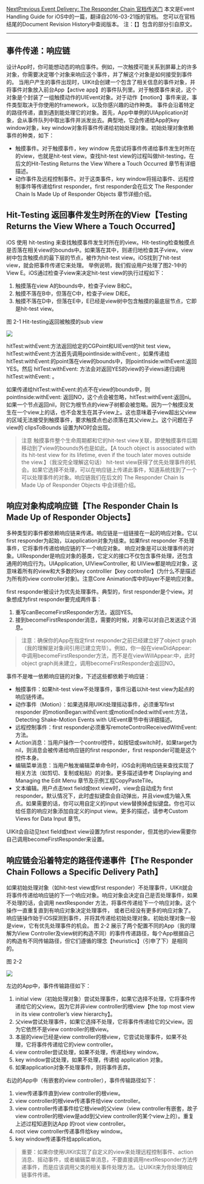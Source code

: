 [NextPrevious Event Delivery: The Responder Chain 官档传送门](https://developer.apple.com/library/content/documentation/EventHandling/Conceptual/EventHandlingiPhoneOS/event_delivery_responder_chain/event_delivery_responder_chain.html#//apple_ref/doc/uid/TP40009541-CH4-SW2)
本文是Event Handling Guide for iOS中的一篇，翻译自2016-03-21版的官档。
您可以在官档结尾的Document Revision History中查阅版本。
注：【】包含的部分引自原文。

------
## 事件传递：响应链
设计App时，你可能想动态的响应事件。例如，一次触摸可能关系到屏幕上的许多对象，你需要决定哪个对象来响应这个事件，并了解这个对象是如何接受到事件的。
当用户产生的事件出现时，UIKit会创建一个包含了相关信息的事件对象，并将事件对象放入前台App【active app】的事件队列里。对于触摸事件来说，这个对象是个封装了一组触摸动作的UIEvent对象。对于动作【motion】事件来说，事件类型取决于你使用的framework，以及你感兴趣的动作种类。
事件会沿着特定的路径传递，直到遇到能处理它的对象。首先，App中单例的UIApplication对象，会从事件队列中取出事件并派发出去。典型地，它会传递给App的key window对象，key window对象将事件传递给初始处理对象。初始处理对象依赖事件的种类，如下：
- 触摸事件。对于触摸事件，key window 先尝试将事件传递给事件发生时所在的view，也就是hit-test view。查找hit-test view的过程叫做hit-testing，在后文的Hit-Testing Returns the View Where a Touch Occurred 章节有详细描述。
- 动作事件及远程控制事件。对于这类事件，key window将摇动事件、远程控制事件等传递给first responder。first responder会在后文 The Responder Chain Is Made Up of Responder Objects 章节详细介绍。

## Hit-Testing 返回事件发生时所在的View【Testing Returns the View Where a Touch Occurred】
iOS 使用 hit-testing 来查找触摸事件发生时所在的view。Hit-testing检查触摸点是否落在相关view的bounds中。如果落在其中，则递归地检查其子view。view树中包含触摸点的最下层的节点，被作为hit-test view。iOS找到了hit-test view，就会把事件传递它来处理。
举例说明，我们假设用户处理了图2-1中的View E。iOS通过检查子view来决定hit-test view的执行过程如下：

1. 触摸落在view A的bounds中，检查子view B和C。
2. 触摸不落在B中，但落在C中，检查子view D和E。
3. 触摸不落在D中，但落在E中，E已经是view树中包含触摸的最底层节点，它即是hit-test view。


图 2-1 Hit-testing返回被触摸的sub view

![](image/hit_testing_2x.png)

hitTest:withEvent:方法返回给定的CGPoint和UIEvent的hit test view。hitTest:withEvent:方法首先调用pointInside:withEvent:，如果传递给hitTest:withEvent:的point落在view的bounds中，则pointInside:withEvent:返回YES。然后 hitTest:withEvent: 方法会对返回YES的view的子views递归调用hitTest:withEvent: 。

如果传递给hitTest:withEvent:的点不在view的bounds中，则pointInside:withEvent: 返回NO，这个点会被忽略，hitTest:withEvent:返回ni。如果一个节点返回nil，则它为根节点的view子树都会被忽略。因为一个触摸没发生在一个view上的话，也不会发生在其子view上。这也意味着子view超出父view的区域无法接受到触摸事件，要求触摸点也必须落在其父view上。这个问题在子view的 clipsToBounds 设置为NO时会出现。

> 注意 触摸事件整个生命周期都和它的hit-test view关联，即使触摸事件后期移动到了view的bounds外也是如此。【A touch object is associated with its hit-test view for its lifetime, even if the touch later moves outside the view.】（我没完全理解这句话）
hit-test view获得了优先处理事件的机会。如果它选择不处理，可以在响应链上传递此事件，知道系统找到了一个可以处理事件的对象。响应链我们在后文的 The Responder Chain Is Made Up of Responder Objects 中会详细介绍。

##  响应对象构成响应链【The Responder Chain Is Made Up of Responder Objects】
多种类型的事件都依赖响应链来传递。响应链是一组链接在一起的响应对象。它以first responder为起始，以application对象为结束。如果first responder 不处理事件，它将事件传递给响应链的下一个响应对象。
响应对象是可以处理事件的对象。UIResponder是响应对象的基类，它定义的接口不仅包含事件处理，还包含通用的响应行为。UIApplication, UIViewController, 和 UIView都是响应对象，这意味着所有的view和大多数的key controlller【key controller】(为什么不是描述为所有的view controller对象)。注意Core Animation库中的layer不是响应对象。

first responder被设计为优先处理事件。典型的，first responder是个view。对象想成为first responder要完成两件事：
1. 重写canBecomeFirstResponder方法，返回YES。
2. 接到becomeFirstResponder消息，需要的时候，对象可以对自己发送这个消息。

> 注意：确保你的App在指定first responder之前已经建立好了object graph（我的理解是对象间引用已建立完毕）。例如，你一般在viewDidAppear: 中调用becomeFirstResponder方法，而不是在viewWillAppear:中，此时object graph尚未建立，调用becomeFirstResponder会返回NO。

事件不是唯一依赖响应链的对象，下述这些都依赖于响应链：
- 触摸事件：如果hit-test view不处理事件，事件沿着以hit-test view为起点的响应链传递。
- 动作事件（Motion）：如果选择用UIKit处理摇动事件，必须重写first responder 的motionBegan:withEvent:或motionEnded:withEvent:方法，Detecting Shake-Motion Events with UIEvent章节中有详细描述。
- 远程控制事件：first responder必须重写remoteControlReceivedWithEvent: 方法。
- Action消息：当用户操作一个control控件，如按钮或switch时，如果target为nil，则消息会被传递给响应链的first responder，first responder可能是这个控件本身。
- 编辑菜单消息：当用户触发编辑菜单命令时，iOS会利用响应链来查找实现了相关方法（如剪切、复制或粘贴）的对象。更多描述请参考 Displaying and Managing the Edit Menu 章节及示例工程CopyPasteTile。
- 文本编辑。用户点击text field或text view时，view会自动成为 first responder。默认情况下，此时虚拟键盘会自动弹出，并且view成为输入焦点。如果需要的话，你可以用自定义的input view替换掉虚拟键盘。你也可以给任意的响应对象添加自定义的input view。更多的描述，请参考Custom Views for Data Input 章节。

UIKit会自动见text field或text view设置为first responder，但其他的view需要你自己调用becomeFirstResponder来设置。

## 响应链会沿着特定的路径传递事件【The Responder Chain Follows a Specific Delivery Path】
如果初始处理对象（如hit-test view或first responder）不处理事件，UIKit就会将事件传递给响应链的下一个响应对象。响应对象会决定自己是否处理事件，如果不处理的话，会调用 nextResponder 方法，将事件传递给下一个响应对象。这个操作一直重复直到有响应对象决定处理事件， 或者已经没有更多的响应对象了。
响应链操作始于iOS探测到事件，并将其传递给初始处理对象。初始处理对象一般是view，它有优先处理事件的机会。
图 2-2 展示了两个配置不同的App（我的理解为View Controller及view树的构造不同）的事件传递路径，每个App根据自己的构造有不同传输路径，但它们遵循的理念【heuristics】（引申了下）是相同的。

图 2-2 

![](image/iOS_responder_chain_2x.png)

左边的App中，事件传输路径如下：
1.  initial view（初始处理对象）尝试处理事件，如果它选择不处理，它将事件传递给它的父view。因为它并非view controller的根view【the top most view in its view controller’s view hierarchy】。
2. 父view尝试处理事件，如果它选择不处理，它将事件传递给它的父view。因为它依然不是view controller的根view。
3. 本层的view已经是view controller的根view，它尝试处理事件，如果不处理，它将事件传递给它的view controller。
4. view controller尝试处理，如果不处理，传递给key window。
5. key window尝试处理，如果不处理，传递给 application 对象。
6. 如果application对象不处理事件，则将事件丢弃。

右边的App中（有嵌套的view controller），事件传输路径如下：
1. view传递事件直到view controller的根view。
2. view controller的根view传递事件给view controller。
3. view controller传递事件给它根view的父view（view controller有嵌套，故子view controller的根view是add到父view controller的某个view上的）。重复上述过程知道到达App 的root view controller。
4. root view controller传递事件给key window。
5. key window传递事件给application。

> 重要：如果你使用UIKit实现了自定义的view来处理远程控制事件、action消息、摇动事件，或者编辑菜单消息，不要直接调用nextResponder方法传递事件，而是应该调用父类的相关事件处理方法。让UIKit来为你处理响应链事件传递。


